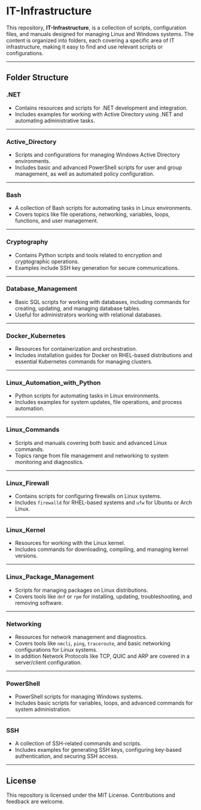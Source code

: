 # IT-Infrastructure

This repository, **IT-Infrastructure**, is a collection of scripts, configuration files, and manuals designed for managing Linux and Windows systems. The content is organized into folders, each covering a specific area of IT infrastructure, making it easy to find and use relevant scripts or configurations.

---

## **Folder Structure**

### **.NET**
- Contains resources and scripts for .NET development and integration.
- Includes examples for working with Active Directory using .NET and automating administrative tasks.

---

### **Active_Directory**
- Scripts and configurations for managing Windows Active Directory environments.
- Includes basic and advanced PowerShell scripts for user and group management, as well as automated policy configuration.

---

### **Bash**
- A collection of Bash scripts for automating tasks in Linux environments.
- Covers topics like file operations, networking, variables, loops, functions, and user management.

---

### **Cryptography**
- Contains Python scripts and tools related to encryption and cryptographic operations.
- Examples include SSH key generation for secure communications.

---

### **Database_Management**
- Basic SQL scripts for working with databases, including commands for creating, updating, and managing database tables.
- Useful for administrators working with relational databases.

---

### **Docker_Kubernetes**
- Resources for containerization and orchestration.
- Includes installation guides for Docker on RHEL-based distributions and essential Kubernetes commands for managing clusters.

---

### **Linux_Automation_with_Python**
- Python scripts for automating tasks in Linux environments.
- Includes examples for system updates, file operations, and process automation.

---

### **Linux_Commands**
- Scripts and manuals covering both basic and advanced Linux commands.
- Topics range from file management and networking to system monitoring and diagnostics.

---

### **Linux_Firewall**
- Contains scripts for configuring firewalls on Linux systems.
- Includes `firewalld` for RHEL-based systems and `ufw` for Ubuntu or Arch Linux.

---

### **Linux_Kernel**
- Resources for working with the Linux kernel.
- Includes commands for downloading, compiling, and managing kernel versions.

---

### **Linux_Package_Management**
- Scripts for managing packages on Linux distributions.
- Covers tools like `dnf` or  `rpm` for installing, updating, troubleshooting, and removing software.

---

### **Networking**
- Resources for network management and diagnostics.
- Covers tools like `nmcli`, `ping`, `traceroute`, and basic networking configurations for Linux systems.
- In addition Network Protocols like TCP, QUIC and ARP are covered in a server/client configuration.

---

### **PowerShell**
- PowerShell scripts for managing Windows systems.
- Includes basic scripts for variables, loops, and advanced commands for system administration.

---

### **SSH**
- A collection of SSH-related commands and scripts.
- Includes examples for generating SSH keys, configuring key-based authentication, and securing SSH access.

---

## **License**
This repository is licensed under the MIT License. Contributions and feedback are welcome.

